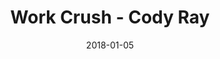 ---
title: Work Crush - Cody Ray
date: "2018-01-05"
path: "/work-crush/"
image: "/media/WorkCrushArtwork.jpg"
videoId: "F117doagtDk"
spotifyLink: "https://open.spotify.com/album/0Iu3ZqI2662Z9F6nfrrNAc?si=NwxiHaYcRTW059ZAeZ95-Q"
appleMusicLink: "https://itunes.apple.com/us/album/work-crush-single/1435973829"
iTunesLink: "https://itunes.apple.com/us/album/work-crush-single/1435973829"
youTubeLink: "https://youtu.be/F117doagtDk"
soundcloudLink: "https://soundcloud.com/cody_ray_music/work-crush"
googlePlayLink: "https://play.google.com/store/music/album/Cody_Ray_Work_Crush?id=Beuv2x5decfpseo2rmkharh4vom&hl=en"
amazonMusicLink: "http://a.co/d/9MfkWbi"
mailchimpURL: "https://codyraymusic.us18.list-manage.com/subscribe/post?u=4cd414c7953819aa309bb2fd9&amp;id=dd80d2e2b4"
---